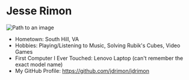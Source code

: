 # Jesse Rimon

![Path to an image](myphoto.jpg)

- Hometown: South Hill, VA
- Hobbies: Playing/Listening to Music, Solving Rubik's Cubes, Video Games
- First Computer I Ever Touched: Lenovo Laptop (can't remember the exact model name)
- My GitHub Profile: https://github.com/jdrimon/jdrimon
